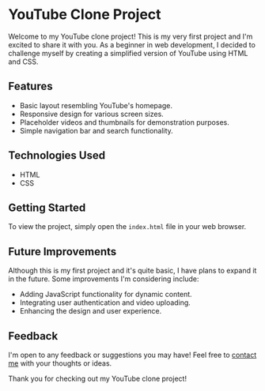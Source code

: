 # YouTube Clone Project

Welcome to my YouTube clone project! This is my very first project and I'm excited to share it with you. As a beginner in web development, I decided to challenge myself by creating a simplified version of YouTube using HTML and CSS.

## Features

- Basic layout resembling YouTube's homepage.
- Responsive design for various screen sizes.
- Placeholder videos and thumbnails for demonstration purposes.
- Simple navigation bar and search functionality.

## Technologies Used

- HTML
- CSS

## Getting Started

To view the project, simply open the `index.html` file in your web browser.

## Future Improvements

Although this is my first project and it's quite basic, I have plans to expand it in the future. Some improvements I'm considering include:

- Adding JavaScript functionality for dynamic content.
- Integrating user authentication and video uploading.
- Enhancing the design and user experience.

## Feedback

I'm open to any feedback or suggestions you may have! Feel free to [contact me](mailto:tesfayeazariel@gmail.com) with your thoughts or ideas.

Thank you for checking out my YouTube clone project!
